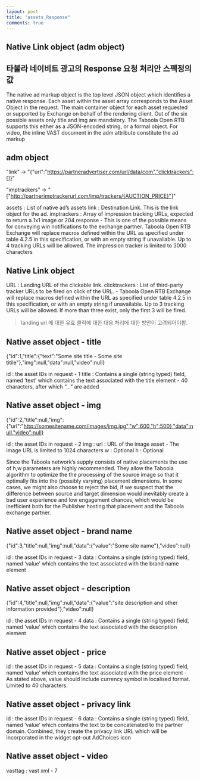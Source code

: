 ```yaml
---
layout: post
title: "assets_Response"
comments: true
---
```

Native Link object (adm object)
----

타불라 네이비트 광고의 Response 요청 처리안 스펙정의값
----

The native ad markup object is the top level JSON object which identifies a native response. Each asset within the asset array corresponds to the Asset Object in the request. The main container object for each asset requested or supported by Exchange on behalf of the rendering client. Out
of the six possible assets only title and img are mandatory.
The Taboola Open RTB supports this either as a JSON-encoded string, or a formal object.
For video, the inline VAST document in the adm attribute constitute the ad markup

adm object
----
"link" -> "{"url":"https://partneradvertiser.com/url/data/com","clicktrackers":[]}"

"imptrackers" -> "["http://partnerimptrackerurl.com/imp/trackers/{AUCTION_PRICE}"]"

assets : List of native ad’s assets
link : Destination Link. This is the link object for the ad.
imptrackers : Array of impression tracking URLs, expected to return a
1x1 image or 204 response
    - This is one of the possible means for conveying win notifications to the exchange partner. Taboola Open RTB Exchange will replace macros defined within the URL as specified under table 4.2.5 in this specification, or with an empty string if unavailable. Up to 4 tracking URLs will be allowed. The impression tracker is limited to 3000 characters

Native Link object
----



URL : Landing URL of the clickable link.
clicktrackers : List of third-party tracker URLs to be fired on click of the URL.
    - Taboola Open RTB Exchange will replace macros defined within the URL as specified under table 4.2.5 in this specification, or with an empty string if unavailable. Up to 3 tracking URLs will be allowed. If more than three exist, only the first 3 will be fired.

> landing url 에 대한 유효 클릭에 대한 대응 처리에 대한 방안이 고려되어야함.

Native asset object - title
----
{"id":1,"title":{"text":"Some site title - Some site titile"},"img":null,"data":null,"video":null}

id : the asset IDs in request
     - 1
title : Contains a single (string typed) field, named ‘text’ which contains the text associated with the title element
     - 40 characters, after which “...” are added

Native asset object - img
----
{"id":2,"title":null,"img":{"url":"http://somesitename.com/images/img.jpg","w":600,"h":500},"data":null,"video":null}

id : the asset IDs in request
     - 2
img : url : URL of the image asset
          - The image URL is limited to 1024 characters
      w : Optional
      h : Optional

Since the Taboola network’s supply consists of native placements the use of h,w parameters are highly recommended. They allow the Taboola algorithm to optimize the the processing of the source image so that it optimally fits into the (possibly varying) placement dimensions. In some cases, we might also choose to reject the bid, if we suspect that the difference between source and target dimension would inevitably create a bad user experience and low engagement chances, which would be inefficient both for the Publisher hosting that placement and the Taboola exchange partner.

Native asset object - brand name
----
{"id":3,"title":null,"img":null,"data":{"value":"Some site name"},"video":null}

id : the asset IDs in request
     - 3
data : Contains a single (string typed) field, named ‘value’ which contains the text associated with the brand name element

Native asset object - description
----
{"id":4,"title":null,"img":null,"data":{"value":"site description and other information provided"},"video":null}

id : the asset IDs in request
     - 4
data : Contains a single (string typed) field, named ‘value’ which contains the text associated with the description element

Native asset object - price
----
id : the asset IDs in request
     - 5
data : Contains a single (string typed) field, named ‘value’ which contains the text associated with the price element
     - As stated above, value should include currency symbol in localised format. Limited to 40 characters.

Native asset object - privacy link
----
id : the asset IDs in request
     - 6
data : Contains a single (string typed) field, named ‘value’ which contains the text to be concatenated to the partner domain. Combined, they create the privacy link URL which will be incorporated in the widget opt-out AdChoices icon

Native asset object - video
----
vasttag :  vast xml
     - 7

